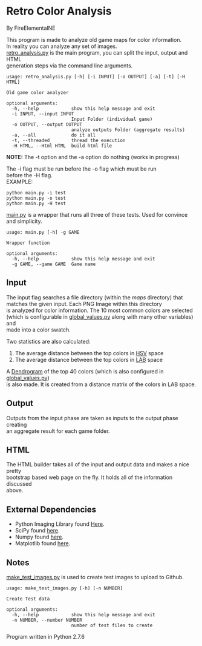 Retro Color Analysis
=====

By FireElementalNE

This program is made to analyze old game maps for color information.  
In reality you can analyze any set of images.   
[retro_analysis.py](https://github.com/FireElementalNE/RetroColorAnalysis/blob/master/retro_analysis.py) is the main program, you can split the input, output and HTML  
generation steps via the command line arguments.

```
usage: retro_analysis.py [-h] [-i INPUT] [-o OUTPUT] [-a] [-t] [-H HTML]

Old game color analyzer

optional arguments:
  -h, --help            show this help message and exit
  -i INPUT, --input INPUT
                        Input Folder (individual game)
  -o OUTPUT, --output OUTPUT
                        analyze outputs Folder (aggregate results)
  -a, --all             do it all
  -t, --threaded        thread the execution
  -H HTML, --Html HTML  build html file
```
**NOTE:** The -t option and the -a option do nothing (works in progress)

The -i flag must be run before the -o flag which must be run  
before the -H flag.  
EXAMPLE:  
```
python main.py -i test
python main.py -o test
python main.py -H test
```

[main.py](https://github.com/FireElementalNE/RetroColorAnalysis/blob/master/main.py) is a wrapper that runs all three of these tests. Used for convince and simplicity.  
```
usage: main.py [-h] -g GAME

Wrapper function

optional arguments:
  -h, --help            show this help message and exit
  -g GAME, --game GAME  Game name
```

Input
------
The input flag searches a file directory (within the *maps* directory) that  
matches the given input. Each PNG Image within this directory  
is analyzed for color information. The 10 most common colors are selected  
(which is configurable in [global_values.py](https://github.com/FireElementalNE/RetroColorAnalysis/blob/master/globals/global_values.py) along with many other variables) and  
made into a color swatch.

Two statistics are also calculated:    

1. The average distance between the top colors in [HSV](http://en.wikipedia.org/wiki/HSL_and_HSV) space  
2. The average distance between the top colors in [LAB](http://en.wikipedia.org/wiki/Lab_color_space) space

A [Dendrogram](http://en.wikipedia.org/wiki/Dendrogram) of the top 40 colors (which is also configured in [global_values.py](https://github.com/FireElementalNE/RetroColorAnalysis/blob/master/globals/global_values.py))  
is also made. It is created from a distance matrix of the colors in LAB space.


Output
------
Outputs from the input phase are taken as inputs to the output phase creating  
an aggregate result for each game folder.  

HTML
-------
The HTML builder takes all of the input and output data and makes a nice pretty  
bootstrap based web page on the fly. It holds all of the information discussed  
above.



External Dependencies
-----

* Python Imaging Library found [Here](http://www.pythonware.com/products/pil/ "PIL").
* SciPy found [here](http://www.scipy.org/).
* Numpy found [here](http://www.numpy.org/).
* Matplotlib found [here](http://matplotlib.org/).

Notes
----
[make_test_images.py](https://github.com/FireElementalNE/RetroColorAnalysis/blob/master/make_test_images.py) is used to create test images to upload to Github.  
```
usage: make_test_images.py [-h] [-n NUMBER]

Create Test data

optional arguments:
  -h, --help            show this help message and exit
  -n NUMBER, --number NUMBER
                        number of test files to create
```

Program written in Python 2.7.6
